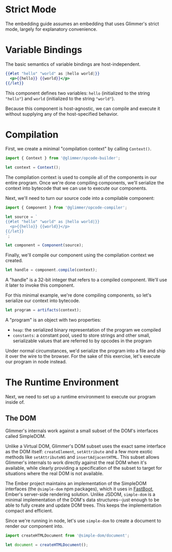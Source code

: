 # Strict Mode

The embedding guide assumes an embedding that uses Glimmer's strict mode, largely for explanatory convenience.

# Variable Bindings

The basic semantics of variable bindings are host-independent.

```hbs
{{#let "hello" "world" as |hello world|}}
  <p>{{hello}} {{world}}</p>
{{/let}}
```

This component defines two variables: `hello` (initialized to the string `"hello"`) and `world` (initialized to the string `"world"`).

Because this component is host-agnostic, we can compile and execute it without supplying any of the host-specified behavior.

# Compilation

First, we create a minimal "compilation context" by calling `Context()`.

```ts
import { Context } from '@glimmer/opcode-builder';

let context = Context();
```

The compilation context is used to compile all of the components in our entire program. Once we're done compiling components, we'll serialize the context into bytecode that we can use to execute our components.

Next, we'll need to turn our source code into a compilable component:

```ts
import { Component } from '@glimmer/opcode-compiler';

let source = `
{{#let "hello" "world" as |hello world|}}
  <p>{{hello}} {{world}}</p>
{{/let}}
`;

let component = Component(source);
```

Finally, we'll compile our component using the compilation context we created.

```ts
let handle = component.compile(context);
```

A "handle" is a 32-bit integer that refers to a compiled component. We'll use it later to invoke this component.

For this minimal example, we're done compiling components, so let's serialize our context into bytecode.

```ts
let program = artifacts(context);
```

A "program" is an object with two properties:

- `heap`: the serialized binary representation of the program we compiled
- `constants`: a constant pool, used to store strings and other small, serializable values that are referred to by opcodes in the program

Under normal circumstances, we'd serialize the program into a file and ship it over the wire to the browser. For the sake of this exercise, let's execute our program in node instead.

# The Runtime Environment

Next, we need to set up a runtime environment to execute our program inside of.

## The DOM

Glimmer's internals work against a small subset of the DOM's interfaces called SimpleDOM.

Unlike a Virtual DOM, Glimmer's DOM subset uses the exact same interface as the DOM itself: `createElement`, `setAttribute` and a few more exotic methods like `setAttributeNS` and `insertAdjacentHTML`. This subset allows Glimmer's internals to work directly against the real DOM when it's available, while clearly providing a specification of the subset to target for situations where the real DOM is not available.

The Ember project maintains an implementation of the SimpleDOM interfaces (the `@simple-dom` npm packages), which it uses in [FastBoot][fastboot], Ember's server-side rendering solution. Unlike JSDOM, `simple-dom` is a minimal implementation of the DOM's data structures--just enough to be able to fully create and update DOM trees. This keeps the implementation compact and efficient.

[fastboot]: https://ember-fastboot.com/

Since we're running in node, let's use `simple-dom` to create a document to render our component into.

```ts
import createHTMLDocument from '@simple-dom/document';

let document = createHTMLDocument();
```
